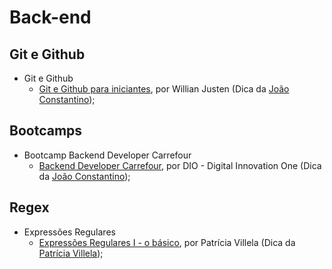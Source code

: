  # Back-end 

## Git e Github

- Git e Github
    - [Git e Github para iniciantes](https://www.youtube.com/playlist?list=PLlAbYrWSYTiPA2iEiQ2PF_A9j__C4hi0A), por Willian Justen (Dica da [João Constantino](https://www.twitter.com/const_ntino));


## Bootcamps

- Bootcamp Backend Developer Carrefour
    - [Backend Developer Carrefour](https://digitalinnovation.one/bootcamps/backend-developer-carrefour), por DIO - Digital Innovation One (Dica da [João Constantino](https://www.twitter.com/const_ntino));
    
    
## Regex

- Expressões Regulares
    - [Expressões Regulares I - o básico](https://dev.to/feministech/expressoes-regulares-i-o-basico-3a3j), por Patrícia Villela (Dica da [Patrícia Villela](https://twitter.com/patriciaverso));

